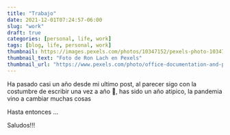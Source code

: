 ```yaml
---
title: "Trabajo"
date: 2021-12-01T07:24:57-06:00
slug: "work"
draft: true
categories: [personal, life, work]
tags: [blog, life, personal, work]
thumbnail: https://images.pexels.com/photos/10347152/pexels-photo-10347152.jpeg?auto=compress&cs=tinysrgb&dpr=2&h=240&w=920
thumbnail_text: "Foto de Ron Lach en Pexels"
thumbnail_url: "https://www.pexels.com/photo/office-documentation-and-papers-laying-on-desks-10347152/"
---
```


Ha pasado casi un año desde mi ultimo post, al parecer sigo con la costumbre de escribir una vez a año 🙂, has sido un año atipico, la pandemia vino a cambiar muchas cosas

Hasta entonces ...

Saludos!!!